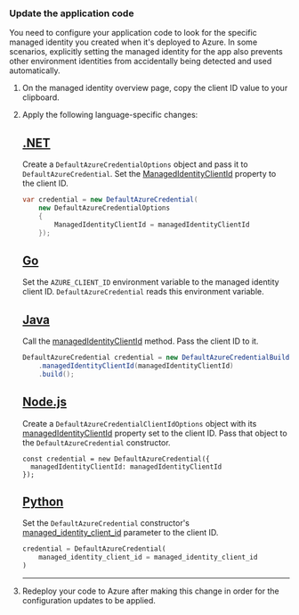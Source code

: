 ### Update the application code

You need to configure your application code to look for the specific managed identity you created when it's deployed to Azure. In some scenarios, explicitly setting the managed identity for the app also prevents other environment identities from accidentally being detected and used automatically.

1. On the managed identity overview page, copy the client ID value to your clipboard.
1. Apply the following language-specific changes:

    ## [.NET](#tab/dotnet)
    
    Create a `DefaultAzureCredentialOptions` object and pass it to `DefaultAzureCredential`. Set the [ManagedIdentityClientId](/dotnet/api/azure.identity.defaultazurecredentialoptions.managedidentityclientid?view=azure-dotnet&preserve-view=true) property to the client ID.

    ```csharp
    var credential = new DefaultAzureCredential(
        new DefaultAzureCredentialOptions
        {
            ManagedIdentityClientId = managedIdentityClientId
        });
    ```

    ## [Go](#tab/go)

    Set the `AZURE_CLIENT_ID` environment variable to the managed identity client ID. `DefaultAzureCredential` reads this environment variable.

    ## [Java](#tab/java)
    
    Call the [managedIdentityClientId](/java/api/com.azure.identity.defaultazurecredentialbuilder?view=azure-java-stable&preserve-view=true#com-azure-identity-defaultazurecredentialbuilder-managedidentityclientid(java-lang-string)) method. Pass the client ID to it.

    ```java
    DefaultAzureCredential credential = new DefaultAzureCredentialBuilder()
        .managedIdentityClientId(managedIdentityClientId)
        .build();
    ```
    
    ## [Node.js](#tab/nodejs)
    
    Create a `DefaultAzureCredentialClientIdOptions` object with its [managedIdentityClientId](/javascript/api/@azure/identity/defaultazurecredentialclientidoptions?view=azure-node-latest&preserve-view=true#@azure-identity-defaultazurecredentialclientidoptions-managedidentityclientid) property set to the client ID. Pass that object to the `DefaultAzureCredential` constructor.

    ```nodejs
    const credential = new DefaultAzureCredential({
      managedIdentityClientId: managedIdentityClientId
    });
    ```
    
    ## [Python](#tab/python)
    
    Set the `DefaultAzureCredential` constructor's [managed_identity_client_id](/python/api/azure-identity/azure.identity.defaultazurecredential?view=azure-python&preserve-view=true#parameters) parameter to the client ID.

    ```python
    credential = DefaultAzureCredential(
        managed_identity_client_id = managed_identity_client_id
    )
    ```

    ---

1. Redeploy your code to Azure after making this change in order for the configuration updates to be applied.